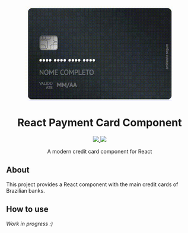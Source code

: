 <p align="center">
  <img src="card.gif" alt="React Payment Card Component" />
</p>
<h1 align="center">React Payment Card Component</h1>

<p align="center">
  <a href="https://travis-ci.org/pagarme/react-payment-card-component" target="_blank">
    <img src="https://travis-ci.org/pagarme/react-payment-card-component.svg?branch=master">
  </a>
  <a href="https://github.com/thiagommedeiros/bus-promise/blob/master/LICENSE" target="_blank">
    <img src="https://img.shields.io/github/license/mashape/apistatus.svg">
  </a>
</p>

<p align="center">
  A modern credit card component for React
</p>

## About
This project provides a React component with the main credit cards of Brazilian banks.

## How to use
_Work in progress :)_
